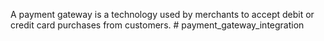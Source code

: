 A payment gateway is a technology used by merchants to accept debit or credit card purchases from customers. # payment_gateway_integration
